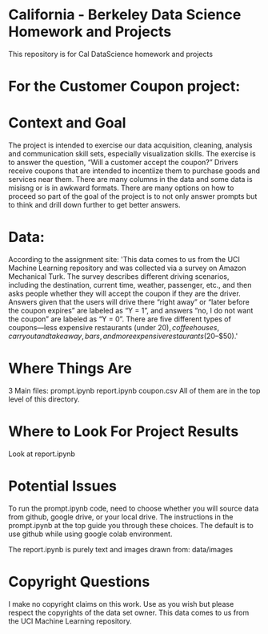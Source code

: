 # California - Berkeley Data Science Homework and Projects
This repository is for Cal DataScience homework and projects

# For the Customer Coupon project:
# Context and Goal
The project is intended to exercise our data acquisition, cleaning, analysis and communication skill sets, especially visualization skills.
The exercise is to answer the question, “Will a customer accept the coupon?” 
Drivers receive coupons that are intended to incentiize them to purchase goods and services near them.
There are many columns in the data and some data is misisng or is in awkward formats.
There are many options on how to proceed so part of the goal of the project is to not only answer prompts but to think and drill down further to get better answers.

# Data:
According to the assignment site: 
'This data comes to us from the UCI Machine Learning repository and was collected via a survey on Amazon Mechanical Turk. The survey describes different driving scenarios, including the destination, current time, weather, passenger, etc., and then asks people whether they will accept the coupon if they are the driver. Answers given that the users will drive there “right away” or “later before the coupon expires” are labeled as “Y = 1”, and answers “no, I do not want the coupon” are labeled as “Y = 0”. There are five different types of coupons—less expensive restaurants (under $20), coffee houses, carry out and take away, bars, and more expensive restaurants ($20–$50).'

# Where Things Are
3 Main files:
prompt.ipynb
report.ipynb
coupon.csv
All of them are in the top level of this directory.

# Where to Look For Project Results
Look at report.ipynb

# Potential Issues
To run the prompt.ipynb code, need to choose whether you will source data from github, google drive, or your local drive.
The instructions in the prompt.ipynb at the top guide you through these choices. The default is to use github while using google colab environment.

The report.ipynb is purely text and images drawn from:
data/images

# Copyright Questions
I make no copyright claims on this work. Use as you wish but please respect the copyrights of the data set owner. This data comes to us from the UCI Machine Learning repository.
